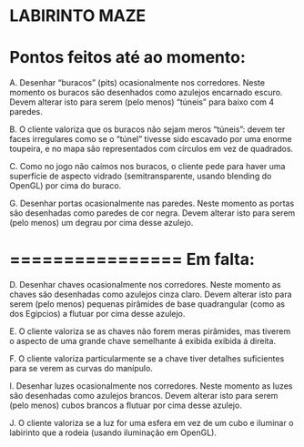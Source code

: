 LABIRINTO MAZE
===============
Pontos feitos até ao momento:
===============
A.   Desenhar “buracos” (pits) ocasionalmente nos corredores. Neste momento os buracos são
desenhados como azulejos encarnado escuro. Devem alterar isto para serem (pelo menos)
“túneis” para baixo com 4 paredes.

B.   O cliente valoriza que os buracos não sejam meros “túneis”: devem ter faces irregulares
como se o “túnel” tivesse sido escavado por uma enorme toupeira, e no mapa são
representados com círculos em vez de quadrados.

C.   Como no jogo não caímos nos buracos, o cliente pede para haver uma superfície de aspecto
vidrado (semitransparente, usando blending do OpenGL) por cima do buraco.

G.   Desenhar portas ocasionalmente nas paredes. Neste momento as portas são
desenhadas como paredes de cor negra. Devem alterar isto para serem (pelo
menos) um degrau por cima desse azulejo.

================
Em falta:
================
D.   Desenhar chaves ocasionalmente nos corredores. Neste momento as chaves são desenhadas
como azulejos cinza claro. Devem alterar isto para serem (pelo menos) pequenas pirâmides
de base quadrangular (como as dos Egípcios) a flutuar por cima desse azulejo.

E.   O cliente valoriza se as chaves não forem meras pirâmides, mas tiverem o
aspecto de uma grande chave semelhante á exibida exibida á direita.

F.   O cliente valoriza particularmente se a chave tiver detalhes suficientes para se
verem as curvas do manípulo.

I.   Desenhar luzes ocasionalmente nos corredores. Neste momento as luzes são desenhadas
como azulejos brancos. Devem alterar isto para serem (pelo menos) cubos brancos a
flutuar por cima desse azulejo.

J.   O cliente valoriza se a luz for uma esfera em vez de um cubo e iluminar o labirinto que a
rodeia (usando iluminação em OpenGL).
